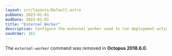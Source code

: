 ```yaml
---
layout: src/layouts/Default.astro
pubDate: 2023-01-01
modDate: 2023-01-01
title: "External Worker"
description: Configure the external worker used to run deployment actions and scripts on the Octopus Server
navOrder: 161
---
```


The `external-worker` command was removed in **Octopus 2018.6.0**.
